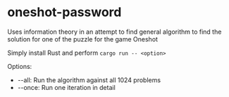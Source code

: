 # oneshot-password
Uses information theory in an attempt to find general algorithm to find the solution for one of the puzzle for the game Oneshot

Simply install Rust and perform `cargo run -- <option>`

Options:
* --all: Run the algorithm against all 1024 problems
* --once: Run one iteration in detail
